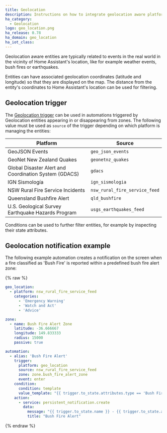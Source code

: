 ```yaml
---
title: Geolocation
description: Instructions on how to integrate geolocation aware platforms into Home Assistant.
ha_category:
  - Geolocation
logo: geo_location.png
ha_release: 0.78
ha_domain: geo_location
ha_iot_class:
---
```


Geolocation aware entities are typically related to events in the real world in the vicinity of Home Assistant's location, like for example weather events, bush fires or earthquakes.

Entities can have associated geolocation coordinates (latitude and longitude) so that they are displayed on the map. The distance from the entity's coordinates to Home Assistant's location can be used for filtering.

## Geolocation trigger

The [Geolocation trigger](/docs/automation/trigger/#geolocation-trigger) can be used in automations triggered by Geolocation entities appearing in or disappearing from zones. The following value must be used as `source` of the trigger depending on which platform is managing the entities:

| Platform                                              | Source                        |
|-------------------------------------------------------|-------------------------------|
| GeoJSON Events                                        | `geo_json_events`             |
| GeoNet New Zealand Quakes                             | `geonetnz_quakes`             |
| Global Disaster Alert and Coordination System (GDACS) | `gdacs`                       |
| IGN Sismología                                        | `ign_sismologia`              |
| NSW Rural Fire Service Incidents                      | `nsw_rural_fire_service_feed` |
| Queensland Bushfire Alert                             | `qld_bushfire`                |
| U.S. Geological Survey Earthquake Hazards Program     | `usgs_earthquakes_feed`       |

Conditions can be used to further filter entities, for example by inspecting their state attributes.

## Geolocation notification example

The following example automation creates a notification on the screen when a fire classified as 'Bush Fire' is reported within a predefined bush fire alert zone:

{% raw %}
```yaml
geo_location:
  - platform: nsw_rural_fire_service_feed
    categories:
      - 'Emergency Warning'
      - 'Watch and Act'
      - 'Advice'

zone:
  - name: Bush Fire Alert Zone
    latitude: -36.666667
    longitude: 149.833333
    radius: 15000
    passive: true

automation:
  - alias: 'Bush Fire Alert'
    trigger:
      platform: geo_location
      source: nsw_rural_fire_service_feed
      zone: zone.bush_fire_alert_zone
      event: enter
    condition:
      condition: template
      value_template: "{{ trigger.to_state.attributes.type == 'Bush Fire' }}"
    action:
      - service: persistent_notification.create
        data:
          message: "{{ trigger.to_state.name }} - {{ trigger.to_state.attributes.status }}"
          title: "Bush Fire Alert"
```
{% endraw %}
